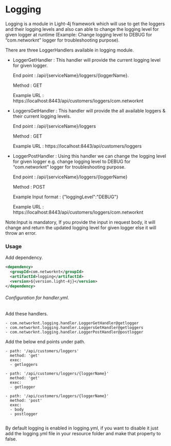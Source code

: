 # Logging

Logging is a module in Light-4j framework which will use to
 get the loggers and their logging levels and also can able to
 change the logging level for given logger at runtime (Example: Change logging level to DEBUG for “com.networknt” logger for troubleshooting purpose).

There are three LoggerHandlers available in logging module.
 
 * LoggerGetHandler : This handler will provide the current logging level for given logger.
  
     End point    : /api/{serviceName}/loggers/{loggerName}.
   
     Method       : GET
   
     Example URL  : https://localhost:8443/api/customers/loggers/com.networknt
  
 * LoggersGetHandler : This handler will provide the all available loggers & their current logging levels.
    
     End point     : /api/{serviceName}/loggers
     
     Method        : GET
     
     Example URL   : https://localhost:8443/api/customers/loggers
  
 * LoggerPostHandler : Using this handler we can change the logging level for given
  logger e.g. change logging level to DEBUG for “com.networknt” logger for troubleshooting purpose.
     
      End point     : /api/{serviceName}/loggers/{loggerName}
      
      Method        : POST
      
      Example Input format : {"loggingLevel":"DEBUG"}
      
      Example URL    : https://localhost:8443/api/customers/loggers/com.networknt
 
 Note:Input is mandatory, If you provide the input in request body, it will change
 and return the updated logging level for given logger else it will throw an error.
           
 
### Usage

Add dependency.

```xml
<dependency>
  <groupId>com.networknt</groupId>
  <artifactId>logging</artifactId>
  <version>${version.light-4j}</version>
</dependency>
```

###### Configuration for handler.yml.

Add these handlers.

```
- com.networknt.logging.handler.LoggerGetHandler@getlogger
- com.networknt.logging.handler.LoggersGetHandler@getloggers
- com.networknt.logging.handler.LoggerPostHandler@postlogger
```
Add the below end points under path.

```
- path: '/api/customers/loggers'
  method: 'get'
  exec:
  - getloggers

- path: '/api/customers/loggers/{loggerName}'
  method: 'get'
  exec:
  - getlogger

- path: '/api/customers/loggers/{loggerName}'
  method: 'post'
  exec:
  - body
  - postlogger
  
```


By default logging is enabled in logging.yml, if you want to disable it 
just add the logging.yml file in your resource folder and make that property to false.



